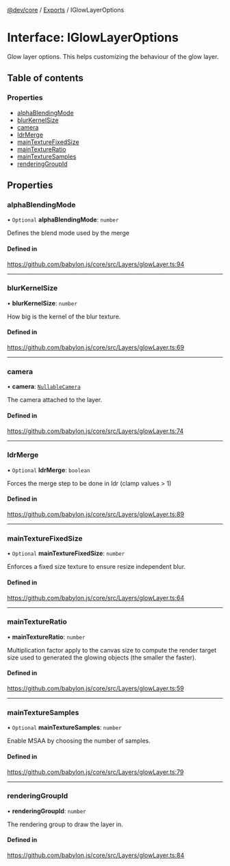 [@dev/core](../README.md) / [Exports](../modules.md) / IGlowLayerOptions

# Interface: IGlowLayerOptions

Glow layer options. This helps customizing the behaviour
of the glow layer.

## Table of contents

### Properties

- [alphaBlendingMode](IGlowLayerOptions.md#alphablendingmode)
- [blurKernelSize](IGlowLayerOptions.md#blurkernelsize)
- [camera](IGlowLayerOptions.md#camera)
- [ldrMerge](IGlowLayerOptions.md#ldrmerge)
- [mainTextureFixedSize](IGlowLayerOptions.md#maintexturefixedsize)
- [mainTextureRatio](IGlowLayerOptions.md#maintextureratio)
- [mainTextureSamples](IGlowLayerOptions.md#maintexturesamples)
- [renderingGroupId](IGlowLayerOptions.md#renderinggroupid)

## Properties

### alphaBlendingMode

• `Optional` **alphaBlendingMode**: `number`

Defines the blend mode used by the merge

#### Defined in

https://github.com/babylon.js/core/src/Layers/glowLayer.ts:94

___

### blurKernelSize

• **blurKernelSize**: `number`

How big is the kernel of the blur texture.

#### Defined in

https://github.com/babylon.js/core/src/Layers/glowLayer.ts:69

___

### camera

• **camera**: [`Nullable`](../modules.md#nullable)[`Camera`](../classes/Camera.md)

The camera attached to the layer.

#### Defined in

https://github.com/babylon.js/core/src/Layers/glowLayer.ts:74

___

### ldrMerge

• `Optional` **ldrMerge**: `boolean`

Forces the merge step to be done in ldr (clamp values > 1)

#### Defined in

https://github.com/babylon.js/core/src/Layers/glowLayer.ts:89

___

### mainTextureFixedSize

• `Optional` **mainTextureFixedSize**: `number`

Enforces a fixed size texture to ensure resize independent blur.

#### Defined in

https://github.com/babylon.js/core/src/Layers/glowLayer.ts:64

___

### mainTextureRatio

• **mainTextureRatio**: `number`

Multiplication factor apply to the canvas size to compute the render target size
used to generated the glowing objects (the smaller the faster).

#### Defined in

https://github.com/babylon.js/core/src/Layers/glowLayer.ts:59

___

### mainTextureSamples

• `Optional` **mainTextureSamples**: `number`

Enable MSAA by choosing the number of samples.

#### Defined in

https://github.com/babylon.js/core/src/Layers/glowLayer.ts:79

___

### renderingGroupId

• **renderingGroupId**: `number`

The rendering group to draw the layer in.

#### Defined in

https://github.com/babylon.js/core/src/Layers/glowLayer.ts:84
